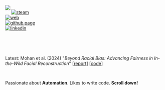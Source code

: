<a href="https://harsh.sh/" target="_self" rel="noopener noreferrer">
<img align="left" src="https://i.ibb.co/107x1T4/logo1.png">
</a>

[![steam](https://img.shields.io/badge/-@hackofragger-313131?style=flat-square&labelColor=313131&logo=steam&logoColor=white&color=313131)](https://steamcommunity.com/id/hackofragger/)                    
[![web](https://img.shields.io/badge/web-harsh.fr-313131?style=flat-square&labelColor=313131&color=313131)](https://harsh.fr/)           
[![github page](https://img.shields.io/badge/-@harshonyou-313131?style=flat-square&labelColor=313131&logo=github&logoColor=white&color=313131)](https://harshonyou.github.io/)    
[![linkedin](https://img.shields.io/badge/-@harshonyou-313131?style=flat-square&labelColor=313131&logo=linkedin&logoColor=white&color=313131)](https://www.linkedin.com/in/harshonyou/)  

<br><br><br>

Latest: Mohan et al. (2024) "_Beyond Racial Bias: Advancing Fairness in In-the-Wild Facial Reconstruction_" [[report](https://harshonyou.github.io/dissertation/report.pdf)] [[code](https://github.com/harshonyou/dissertation)]

<br>

Passionate about **Automation**. Likes to write code. **Scroll down!**
